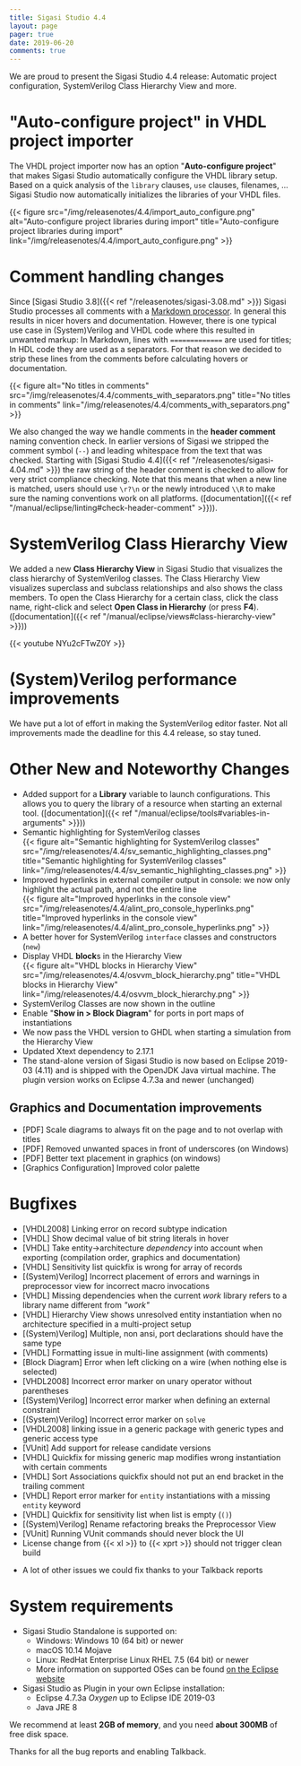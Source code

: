 ```yaml
---
title: Sigasi Studio 4.4
layout: page
pager: true
date: 2019-06-20
comments: true
---
```

We are proud to present the Sigasi Studio 4.4 release: Automatic project configuration, SystemVerilog Class Hierarchy View and more.

# "Auto-configure project" in VHDL project importer

The VHDL project importer now has an option "**Auto-configure project**" that makes Sigasi Studio automatically configure the VHDL library setup. Based on a quick analysis of the `library` clauses, `use` clauses, filenames, ... Sigasi Studio now automatically initializes the libraries of your VHDL files.

{{< figure src="/img/releasenotes/4.4/import_auto_configure.png" alt="Auto-configure project libraries during import" title="Auto-configure project libraries during import" link="/img/releasenotes/4.4/import_auto_configure.png" >}}

# Comment handling changes

Since [Sigasi Studio 3.8]({{< ref "/releasenotes/sigasi-3.08.md" >}}) Sigasi Studio processes all comments with a [Markdown processor](https://en.wikipedia.org/wiki/Markdown). In general this results in nicer hovers and documentation. However, there is one typical use case in (System)Verilog and VHDL code where this resulted in unwanted markup: In Markdown, lines with `=============` are used for titles; In HDL code they are used as a separators. For that reason we decided to strip these lines from the comments before calculating hovers or documentation.

{{< figure alt="No titles in comments" src="/img/releasenotes/4.4/comments_with_separators.png" title="No titles in comments" link="/img/releasenotes/4.4/comments_with_separators.png" >}}

We also changed the way we handle comments in the **header comment** naming convention check. In earlier versions of Sigasi we stripped the comment symbol (`--`) and leading whitespace from the text that was checked. Starting with [Sigasi Studio 4.4]({{< ref "/releasenotes/sigasi-4.04.md" >}}) the raw string of the header comment is checked to allow for very strict compliance checking.
Note that this means that when a new line is matched, users should use `\r?\n` or the newly introduced `\\R` to make sure the naming conventions work on all platforms. ([documentation]({{< ref "/manual/eclipse/linting#check-header-comment" >}})).

# SystemVerilog Class Hierarchy View

We added a new **Class Hierarchy View** in Sigasi Studio that visualizes the class hierarchy of SystemVerilog classes. The Class Hierarchy View visualizes superclass and subclass relationships and also shows the class members. To open the Class Hierarchy for a certain
class, click the class name, right-click and select **Open Class in Hierarchy** (or press **F4**). ([documentation]({{< ref "/manual/eclipse/views#class-hierarchy-view" >}}))

{{< youtube NYu2cFTwZ0Y >}}

# (System)Verilog performance improvements

We have put a lot of effort in making the SystemVerilog editor faster. 
Not all improvements made the deadline for this 4.4 release, so stay tuned.

# Other New and Noteworthy Changes

- Added support for a **Library** variable to launch configurations. This allows you to query the library of a resource when starting an external tool. ([documentation]({{< ref "/manual/eclipse/tools#variables-in-arguments" >}}))
- Semantic highlighting for SystemVerilog classes  
{{< figure alt="Semantic highlighting for SystemVerilog classes" src="/img/releasenotes/4.4/sv_semantic_highlighting_classes.png" title="Semantic highlighting for SystemVerilog classes" link="/img/releasenotes/4.4/sv_semantic_highlighting_classes.png" >}}
- Improved hyperlinks in external compiler output in console: we now only highlight the actual path, and not the entire line  
{{< figure alt="Improved hyperlinks in the console view" src="/img/releasenotes/4.4/alint_pro_console_hyperlinks.png" title="Improved hyperlinks in the console view" link="/img/releasenotes/4.4/alint_pro_console_hyperlinks.png" >}}
- A better hover for SystemVerilog `interface` classes and constructors (`new`)
- Display VHDL **block**s in the Hierarchy View  
{{< figure alt="VHDL blocks in Hierarchy View" src="/img/releasenotes/4.4/osvvm_block_hierarchy.png" title="VHDL blocks in Hierarchy View" link="/img/releasenotes/4.4/osvvm_block_hierarchy.png" >}}
- SystemVerilog Classes are now shown in the outline
- Enable "**Show in > Block Diagram**" for ports in port maps of instantiations
- We now pass the VHDL version to GHDL when starting a simulation from the Hierarchy View
- Updated Xtext dependency to 2.17.1
- The stand-alone version of Sigasi Studio is now based on Eclipse 2019-03 (4.11) and is shipped with the OpenJDK Java virtual machine. The plugin version works on Eclipse 4.7.3a and newer (unchanged)


## Graphics and Documentation improvements

- \[PDF] Scale diagrams to always fit on the page and to not overlap with titles
- \[PDF] Removed unwanted spaces in front of underscores (on Windows)
- \[PDF] Better text placement in graphics (on windows)
- \[Graphics Configuration] Improved color palette

# Bugfixes

- \[VHDL2008] Linking error on record subtype indication
- \[VHDL] Show decimal value of bit string literals in hover
- \[VHDL] Take entity→architecture *dependency* into account when exporting (compilation order, graphics and documentation)
- \[VHDL] Sensitivity list quickfix is wrong for array of records
- \[(System)Verilog] Incorrect placement of errors and warnings in preprocessor view for incorrect macro invocations
- \[VHDL] Missing dependencies when the current *work* library refers to a library name different from *"work"*
- \[VHDL] Hierarchy View shows unresolved entity instantiation when no architecture specified in a multi-project setup
- \[(System)Verilog] Multiple, non ansi, port declarations should have the same type
- \[VHDL] Formatting issue in multi-line assignment (with comments)
- \[Block Diagram] Error when left clicking on a wire (when nothing else is selected)
- \[VHDL2008] Incorrect error marker on unary operator without parentheses
- \[(System)Verilog] Incorrect error marker when defining an external constraint
- \[(System)Verilog] Incorrect error marker on `solve`
- \[VHDL2008\] linking issue in a generic package with generic types and generic access type
- \[VUnit] Add support for release candidate versions
- \[VHDL] Quickfix for missing generic map modifies wrong instantiation with certain comments
- \[VHDL] Sort Associations quickfix should not put an end bracket in the trailing comment
- \[VHDL] Report error marker for `entity` instantiations with a missing `entity` keyword
- \[VHDL] Quickfix for sensitivity list when list is empty (`()`)
- \[(System)Verilog] Rename refactoring breaks the Preprocessor View
- \[VUnit] Running VUnit commands should never block the UI
- License change from {{< xl >}} to {{< xprt >}} should not trigger clean build

+ A lot of other issues we could fix thanks to your Talkback reports

# System requirements

* Sigasi Studio Standalone is supported on:
    * Windows: Windows 10 (64 bit) or newer
    * macOS 10.14 Mojave
    * Linux: RedHat Enterprise Linux RHEL 7.5 (64 bit) or newer
    * More information on supported OSes can be found [on the Eclipse website](https://www.eclipse.org/projects/project-plan.php?planurl=http://www.eclipse.org/eclipse/development/plans/eclipse_project_plan_4_10.xml#target_environments)
* Sigasi Studio as Plugin in your own Eclipse installation:
    * Eclipse 4.7.3a *Oxygen* up to Eclipse IDE 2019-03
    * Java JRE 8

We recommend at least **2GB of memory**, and you need **about 300MB** of free disk space.

Thanks for all the bug reports and enabling Talkback.
